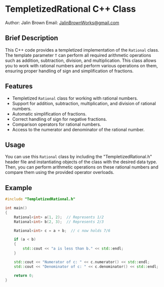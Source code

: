 # TempletizedRational C++ Class

Author: Jalin Brown
Email: JalinBrownWorks@gmail.com

## Brief Description

This C++ code provides a templetized implementation of the `Rational` class. The template parameter `T` can perform all required arithmetic operations such as addition, subtraction, division, and multiplication. This class allows you to work with rational numbers and perform various operations on them, ensuring proper handling of sign and simplification of fractions.

## Features

- Templetized `Rational` class for working with rational numbers.
- Support for addition, subtraction, multiplication, and division of rational numbers.
- Automatic simplification of fractions.
- Correct handling of sign for negative fractions.
- Comparison operators for rational numbers.
- Access to the numerator and denominator of the rational number.

## Usage

You can use this `Rational` class by including the "TempletizedRational.h" header file and instantiating objects of the class with the desired data type. Then, you can perform arithmetic operations on these rational numbers and compare them using the provided operator overloads.

## Example

```cpp
#include "TempletizedRational.h"

int main()
{
    Rational<int> a(1, 2);  // Represents 1/2
    Rational<int> b(2, 3);  // Represents 2/3

    Rational<int> c = a + b;  // c now holds 7/6

    if (a < b)
    {
        std::cout << "a is less than b." << std::endl;
    }

    std::cout << "Numerator of c: " << c.numerator() << std::endl;
    std::cout << "Denominator of c: " << c.denominator() << std::endl;

    return 0;
}
```
